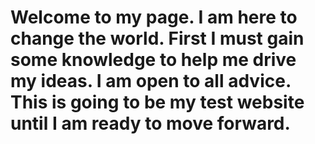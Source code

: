 # Welcome to my page. I am here to change the world. First I must gain some knowledge to help me drive my ideas. I am open to all advice. This is going to be my test website until I am ready to move forward. 

